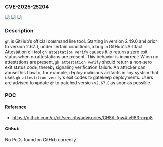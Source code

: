 ### [CVE-2025-25204](https://cve.mitre.org/cgi-bin/cvename.cgi?name=CVE-2025-25204)
![](https://img.shields.io/static/v1?label=Product&message=cli&color=blue)
![](https://img.shields.io/static/v1?label=Version&message=%3D%20%3E%3D%202.49.0%2C%20%3C%202.67.0%20&color=brighgreen)
![](https://img.shields.io/static/v1?label=Vulnerability&message=CWE-390%3A%20Detection%20of%20Error%20Condition%20Without%20Action&color=brighgreen)

### Description

`gh` is GitHub’s official command line tool. Starting in version 2.49.0 and prior to version 2.67.0, under certain conditions, a bug in GitHub's Artifact Attestation cli tool `gh attestation verify` causes it to return a zero exit status when no attestations are present. This behavior is incorrect: When no attestations are present, `gh attestation verify` should return a non-zero exit status code, thereby signaling verification failure. An attacker can abuse this flaw to, for example, deploy malicious artifacts in any system that uses `gh attestation verify`'s exit codes to gatekeep deployments. Users are advised to update `gh` to patched version `v2.67.0` as soon as possible.

### POC

#### Reference
- https://github.com/cli/cli/security/advisories/GHSA-fgw4-v983-mgp8

#### Github
No PoCs found on GitHub currently.

